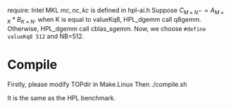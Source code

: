 require: Intel MKL 
$mc,nc,kc$ is defined in hpl-ai.h
Suppose $C_{M\times N} -= A_{M\times K}*B_{K\times N}$.
when K is equal to valueKq8, HPL_dgemm call q8gemm.
Otherwise, HPL_dgemm call cblas_sgemm.
Now, we choose ```#define valueKq8 512``` and NB=512.

# Compile
Firstly, please modify TOPdir in Make.Linux
Then ./compile.sh

It is the same as the HPL benchmark.
